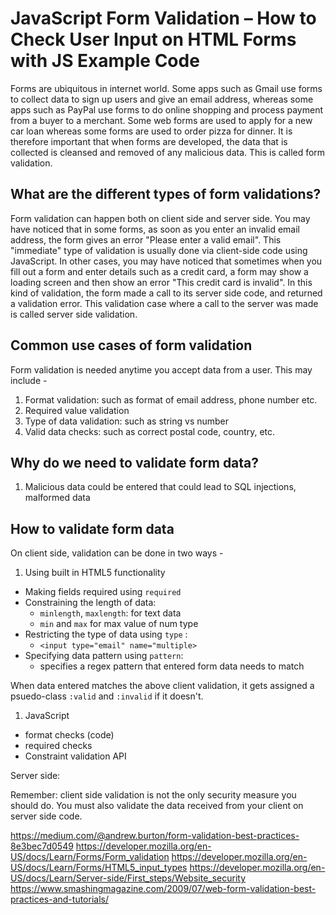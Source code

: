 # JavaScript Form Validation – How to Check User Input on HTML Forms with JS Example Code

Forms are ubiquitous in internet world. Some apps such as Gmail use forms to collect data to sign up users and give an email address, whereas some apps such as PayPal use forms to do online shopping and process payment from a buyer to a merchant. Some web forms are used to apply for a new car loan whereas some forms are used to order pizza for dinner. It is therefore important that when forms are developed, the data that is collected is cleansed and removed of any malicious data. This is called form validation.

## What are the different types of form validations?
Form validation can happen both on client side and server side. You may have noticed that in some forms, as soon as you enter an invalid email address, the form gives an error "Please enter a valid email". This "immediate" type of validation is usually done via client-side code using JavaScript. In other cases, you may have noticed that sometimes when you fill out a form and enter details such as a credit card, a form may show a loading screen and then show an error "This credit card is invalid". In this kind of validation, the form made a call to its server side code, and returned a validation error. This validation case where a call to the server was made is called server side validation. 

<!-- ### TODO insert form validation snapshot here <gif>  -->

## Common use cases of form validation

Form validation is needed anytime you accept data from a user. This may include - 
1. Format validation: such as format of email address, phone number etc.
2. Required value validation
3. Type of data validation: such as string vs number
4. Valid data checks: such as correct postal code, country, etc. 
   
## Why do we need to validate form data?
1. Malicious data could be entered that could lead to SQL injections, malformed data


<!-- <<
You will need form validation when data is entered in a form. A user will enter data, which could be email, phone number. To be sure that the data entered by the user is what it is expected to, you will need to validate the data. 
not only is this good for your API, but is also a way of ensuring security. 
- security attacks like SQL injection
- ensuring all data is entered 
- ensuring data is what it expected to be
>> -->


## How to validate form data
On client side, validation can be done in two ways - 
 1. Using built in HTML5 functionality
 - Making fields required using `required`
 - Constraining the length of data: 
   - `minlength`, `maxlength`: for text data
   - `min` and `max` for max value of num type
 - Restricting the type of data using `type` :
   - `<input type="email" name="multiple>`
 - Specifying data pattern using `pattern`: 
   - specifies a regex pattern that entered form data needs to match
 
When data entered matches the above client validation, it gets assigned a psuedo-class `:valid` and `:invalid` if it doesn't.


 1. JavaScript 
- format checks (code)
- required checks
- Constraint validation API
<!-- TODO: Write content from  "Validating forms using js section here https://developer.mozilla.org/en-US/docs/Learn/Forms/Form_validation-->

Server side:


Remember: client side validation is not the only security measure you should do. You must also validate the data received from your client on server side code. 


https://medium.com/@andrew.burton/form-validation-best-practices-8e3bec7d0549
https://developer.mozilla.org/en-US/docs/Learn/Forms/Form_validation
https://developer.mozilla.org/en-US/docs/Learn/Forms/HTML5_input_types
https://developer.mozilla.org/en-US/docs/Learn/Server-side/First_steps/Website_security
https://www.smashingmagazine.com/2009/07/web-form-validation-best-practices-and-tutorials/